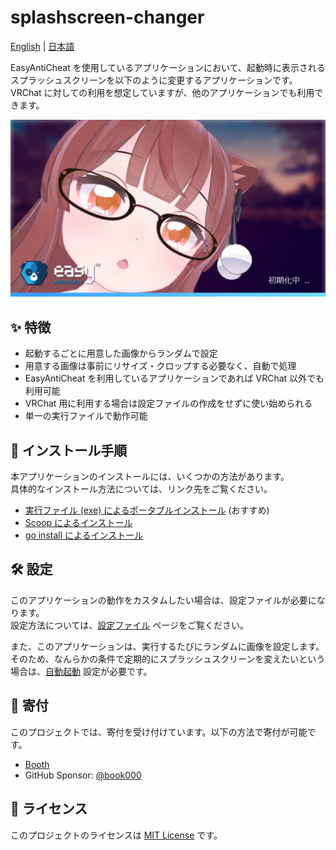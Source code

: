 # splashscreen-changer

[English](README.md) | [日本語](README-ja.md)

EasyAntiCheat を使用しているアプリケーションにおいて、起動時に表示されるスプラッシュスクリーンを以下のように変更するアプリケーションです。  
VRChat に対しての利用を想定していますが、他のアプリケーションでも利用できます。

![](docs/assets/customized-splashscreen.png)

## ✨ 特徴

- 起動するごとに用意した画像からランダムで設定
- 用意する画像は事前にリサイズ・クロップする必要なく、自動で処理
- EasyAntiCheat を利用しているアプリケーションであれば VRChat 以外でも利用可能
- VRChat 用に利用する場合は設定ファイルの作成をせずに使い始められる
- 単一の実行ファイルで動作可能

## 🚀 インストール手順

本アプリケーションのインストールには、いくつかの方法があります。  
具体的なインストール方法については、リンク先をご覧ください。

- [実行ファイル (exe) によるポータブルインストール](https://tomacheese.github.io/splashscreen-changer/installation/portable/) (おすすめ)
- [Scoop によるインストール](https://tomacheese.github.io/splashscreen-changer/installation/scoop/)
- [go install によるインストール](https://tomacheese.github.io/splashscreen-changer/installation/go-install/)

## 🛠️ 設定

このアプリケーションの動作をカスタムしたい場合は、設定ファイルが必要になります。  
設定方法については、[設定ファイル](https://tomacheese.github.io/splashscreen-changer/settings/file/) ページをご覧ください。

また、このアプリケーションは、実行するたびにランダムに画像を設定します。  
そのため、なんらかの条件で定期的にスプラッシュスクリーンを変えたいという場合は、[自動起動](https://tomacheese.github.io/splashscreen-changer/settings/autostart/) 設定が必要です。

## 🎁 寄付

このプロジェクトでは、寄付を受け付けています。以下の方法で寄付が可能です。

- [Booth](https://tomachi.booth.pm/items/6284870)
- GitHub Sponsor: [@book000](https://github.com/sponsors/book000)

## 📑 ライセンス

このプロジェクトのライセンスは [MIT License](LICENSE) です。
